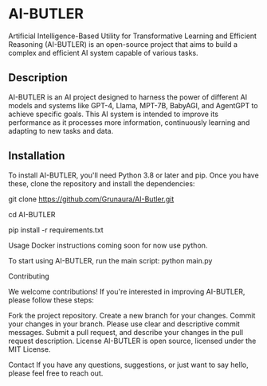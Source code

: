 # AI-BUTLER 

Artificial Intelligence-Based Utility for Transformative Learning and Efficient Reasoning (AI-BUTLER) is an open-source project that aims to build a complex and efficient AI system capable of various tasks.

## Description 

AI-BUTLER is an AI project designed to harness the power of different AI models and systems like GPT-4, Llama, MPT-7B, BabyAGI, and AgentGPT to achieve specific goals. This AI system is intended to improve its performance as it processes more information, continuously learning and adapting to new tasks and data.

## Installation

To install AI-BUTLER, you'll need Python 3.8 or later and pip. Once you have these, clone the repository and install the dependencies:


git clone https://github.com/Grunaura/AI-Butler.git

cd AI-BUTLER

pip install -r requirements.txt

Usage
Docker instructions coming soon for now use python.

To start using AI-BUTLER, run the main script:
python main.py

Contributing

We welcome contributions! If you're interested in improving AI-BUTLER, please follow these steps:

Fork the project repository.
Create a new branch for your changes.
Commit your changes in your branch. Please use clear and descriptive commit messages.
Submit a pull request, and describe your changes in the pull request description.
License
AI-BUTLER is open source, licensed under the MIT License.

Contact
If you have any questions, suggestions, or just want to say hello, please feel free to reach out.
